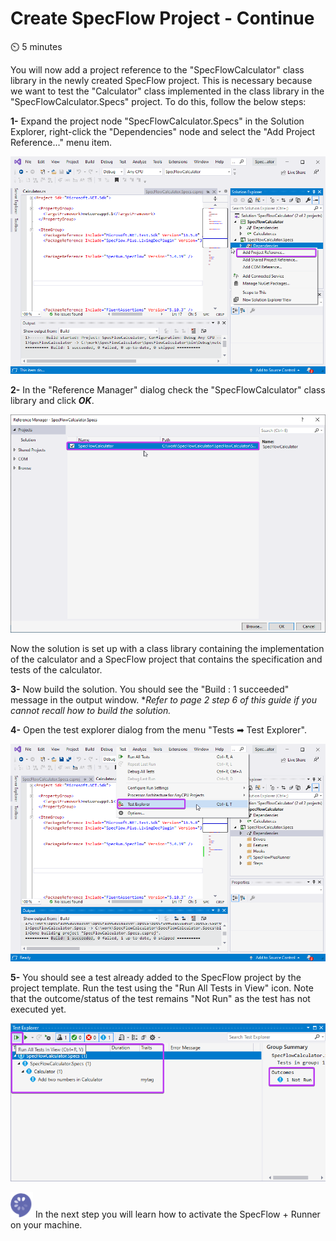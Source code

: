 Create SpecFlow Project - Continue  
=======================

⏲️ 5 minutes

You will now add a project reference to the "SpecFlowCalculator" class library in the newly created SpecFlow project. This is necessary because we want to test the "Calculator" class implemented in the class library in the "SpecFlowCalculator.Specs" project. To do this, follow the below steps:
  
**1-** Expand the project node "SpecFlowCalculator.Specs" in the Solution Explorer, right-click the "Dependencies" node and select the "Add Project Reference..." menu item.  

![Add Project Reference Menu](../_static/step3.1/Add_Project_Reference.png)

**2-** In the "Reference Manager" dialog check the "SpecFlowCalculator" class library and click ***OK***.

![Add Project Reference Menu](../_static/step3.1/Reference_manager.png)

Now the solution is set up with a class library containing the implementation of the calculator and a SpecFlow project that contains the specification and tests of the calculator.

**3-** Now build the solution. You should see the "Build : 1 succeeded" message in the output window. **Refer to page 2 step 6 of this guide if you cannot recall how to build the solution.*

**4-** Open the test explorer dialog from the menu "Tests ➡ Test Explorer".  

![Test Explorer Menu](../_static/step3.1/Test_explorer.png)

**5-** You should see a test already added to the SpecFlow project by the project template. Run the test using the "Run All Tests in View" icon. Note that the outcome/status of the test remains "Not Run" as the test has not executed yet.

![Test Explorer Dialog](../_static/step3.1/test_outcome1.png)

![Specflow logo](../_static/step1/specflow_logo.png) In the next step you will learn how to activate the SpecFlow + Runner on your machine.
